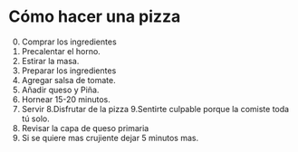 # Cómo hacer una pizza

0. Comprar los ingredientes
1. Precalentar el horno.
2. Estirar la masa.
3. Preparar los ingredientes
4. Agregar salsa de tomate.
5. Añadir queso y Piña.
6. Hornear 15-20 minutos.
7. Servir 
8.Disfrutar de la pizza
9.Sentirte culpable porque la comiste toda tú solo.
10. Revisar la capa de queso primaria
11. Si se quiere mas crujiente dejar 5 minutos mas.